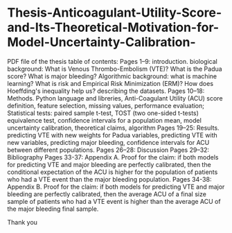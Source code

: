 # Thesis-Anticoagulant-Utility-Score-and-Its-Theoretical-Motivation-for-Model-Uncertainty-Calibration-
PDF file of the thesis table of contents:
Pages 1–9: introduction. biological background: What is Venous Thrombo-Embolism (VTE)? What is the Padua score? What is major bleeding? Algorithmic background: what is machine learning? What is risk and Empirical Risk Minimization (ERM)? How does Hoeffding's inequality help us? describing the datasets.
Pages 10–18: Methods. Python language and libreries, Anti-Coagulant Utility (ACU) score definition, feature selection, missing values, performance evaluation; Statistical tests: paired sample t-test, TOST (two one-sided t-tests) equivalence test, confidence intervals for a population mean, model uncertainty calibration, theoretical claims, algorithm
Pages 19–25: Results. predicting VTE with new weights for Padua variables, predicting VTE with new variables, predicting major bleeding, confidence intervals for ACU between different populations.
Pages 26–28: Discussion
Pages 29–32: Bibliography
Pages 33-37: Appendix A. Proof for the claim: if both models for predicting VTE and major bleeding are perfectly calibrated, then the conditional expectation of the ACU is higher for the population of patients who had a VTE event than the major bleeding population.
Pages 34-38: Appendix B. Proof for the claim: if both models for predicting VTE and major bleeding are perfectly calibrated, then the average ACU of a final size sample of patients who had a VTE event is higher than the average ACU of the major bleeding final sample.

Thank you
